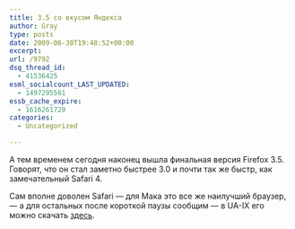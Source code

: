 ```yaml
---
title: 3.5 со вкусом Яндекса
author: Gray
type: posts
date: 2009-06-30T19:48:52+00:00
excerpt:
url: /9792
dsq_thread_id:
  - 41536425
esml_socialcount_LAST_UPDATED:
  - 1497295561
essb_cache_expire:
  - 1616261729
categories:
  - Uncategorized

---
```








<p style="clear: both">
  А тем временем сегодня наконец вышла финальная версия Firefox 3.5. Говорят, что он стал заметно быстрее 3.0 и почти так же быстр, как замечательный Safari 4.
</p>

<p style="clear: both">
  Сам вполне доволен Safari &#8212; для Мака это все же наилучший браузер, &#8212; а для остальных после короткой паузы сообщим &#8212; в UA-IX его можно скачать <a href="http://fx.yandex.ua/" target="_blank">здесь</a>.
</p>